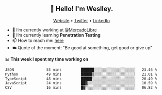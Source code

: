 <h2 align="center">👋 Hello! I'm Weslley.</h2>
<p align="center">
  <a href="http://weslleyneri.com.br">Website</a> •
  <a href="https://twitter.com/Weslley_Neri">Twitter</a> •
  <a href="https://www.linkedin.com/in/weslley-neri-3658908b">LinkedIn</a>
</p>


- 🔭 I’m currently working at [@MercadoLibre](https://github.com/mercadolibre)
- 🌱 I’m currently learning **Penetration Testing**
- 📫 How to reach me: [here](mailto:weslley39@gmail.com)
- ☁️ Quote of the moment: "Be good at something, get good or give up"

📊 **This week I spent my time working on**
<!--START_SECTION:waka-->

```txt
JSON               55 mins         ██████░░░░░░░░░░░░░░░░░░░   23.46 %
Python             49 mins         █████▒░░░░░░░░░░░░░░░░░░░   21.01 %
TypeScript         48 mins         █████░░░░░░░░░░░░░░░░░░░░   20.49 %
JavaScript         24 mins         ██▓░░░░░░░░░░░░░░░░░░░░░░   10.59 %
CSV                16 mins         █▓░░░░░░░░░░░░░░░░░░░░░░░   06.82 %
```

<!--END_SECTION:waka-->

<!-- Inspired by https://github.com/gruselhaus/gruselhaus -->